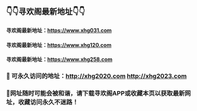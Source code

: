 
## 👇👇寻欢阁最新地址👇👇

####  寻欢阁最新地址：https://www.xhg031.com

#### 寻欢阁最新地址：https://www.xhg120.com

####  寻欢阁最新地址：https://www.xhg258.com

### 👋 可永久访问的地址：http://xhg2020.com  http://xhg2023.com  

### 👋网址随时可能会被和谐，请下载寻欢阁APP或收藏本页以获取最新网址，收藏访问永久不迷路！


